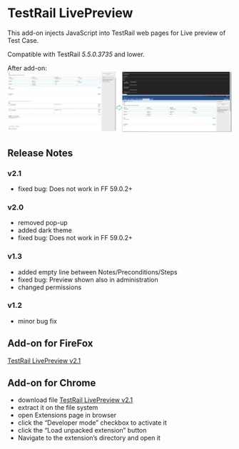 # TestRail LivePreview
This add-on injects JavaScript into TestRail web pages for Live preview of Test Case. 

Compatible with TestRail *5.5.0.3735* and lower.

After add-on:
![after](After.png)

## Release Notes
### v2.1
* fixed bug: Does not work in FF 59.0.2+

### v2.0
* removed pop-up
* added dark theme
* fixed bug: Does not work in FF 59.0.2+

### v1.3
* added empty line between Notes/Preconditions/Steps
* fixed bug: Preview shown also in administration
* changed permissions

### v1.2
* minor bug fix

## Add-on for FireFox
[TestRail LivePreview v2.1](https://addons.mozilla.org/cs/firefox/addon/testrail-livepreview/)

## Add-on for Chrome
* download file [TestRail LivePreview v2.1](https://github.com/cernyjan/TestRail-LivePreview/blob/master/testrail_livepreview-2.1-an+fx.xpi)
* extract it on the file system
* open Extensions page in browser
* click the “Developer mode” checkbox to activate it
* click the “Load unpacked extension” button
* Navigate to the extension’s directory and open it
